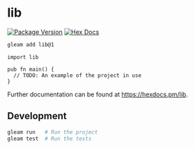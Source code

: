 # lib

[![Package Version](https://img.shields.io/hexpm/v/lib)](https://hex.pm/packages/lib)
[![Hex Docs](https://img.shields.io/badge/hex-docs-ffaff3)](https://hexdocs.pm/lib/)

```sh
gleam add lib@1
```
```gleam
import lib

pub fn main() {
  // TODO: An example of the project in use
}
```

Further documentation can be found at <https://hexdocs.pm/lib>.

## Development

```sh
gleam run   # Run the project
gleam test  # Run the tests
```
